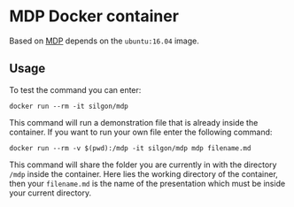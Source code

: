 # MDP Docker container
Based on [MDP](https://github.com/visit1985/mdp) depends on the `ubuntu:16.04` image.
## Usage
To test the command you can enter:

    docker run --rm -it silgon/mdp
    
This command will run a demonstration file that is already inside the container. If you want to run your own file enter the following command:

    docker run --rm -v $(pwd):/mdp -it silgon/mdp mdp filename.md
    
This command will share the folder you are currently in with the directory `/mdp` inside the container. Here lies the working directory of the container, then your `filename.md` is the name of the presentation which must be inside your current directory.
